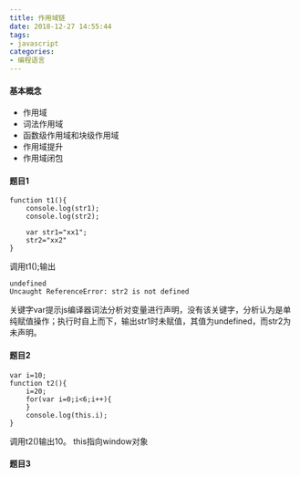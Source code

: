 ```yaml
---
title: 作用域链
date: 2018-12-27 14:55:44
tags:
- javascript
categories: 
- 编程语言
---
```

#### 基本概念
+ 作用域<br>
+ 词法作用域<br>
+ 函数级作用域和块级作用域
+ 作用域提升
+ 作用域闭包
#### 题目1
```
function t1(){
    console.log(str1);
    console.log(str2);

    var str1="xx1";
    str2="xx2"
}
```
调用t1();输出
```
undefined
Uncaught ReferenceError: str2 is not defined
```
关键字var提示js编译器词法分析对变量进行声明，没有该关键字，分析认为是单纯赋值操作；执行时自上而下，输出str1时未赋值，其值为undefined，而str2为未声明。
#### 题目2
```
var i=10;
function t2(){
    i=20;
    for(var i=0;i<6;i++){
    }
    console.log(this.i);
}
```
调用t2()输出10。
this指向window对象

#### 题目3
